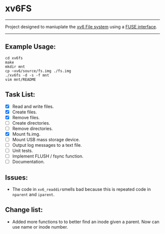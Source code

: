 # xv6FS
***
Project designed to maniuplate the [xv6 File system](http://pekopeko11.sakura.ne.jp/unix_v6/xv6-book/en/File_system.html) using a [FUSE interface](https://en.wikipedia.org/wiki/Filesystem_in_Userspace).
***
## Example Usage:
```
cd xv6fs
make
mkdir mnt
cp ~xv6/source/fs.img ./fs.img
./xv6fs -d -s -f mnt
vim mnt/README
```

## Task List:
- [x] Read and write files.
- [x] Create files.
- [x] Remove files.
- [ ] Create directories.
- [ ] Remove directories.
- [x] Mount fs.img.
- [ ] Mount USB mass storage device.
- [ ] Output log messages to a text file.
- [ ] Unit tests.
- [ ] Implement FLUSH / fsync function. 
- [ ] Documentation.
 
## Issues:
* The code in `xv6_readdir`smells bad because this is repeated code in `nparent` and `iparent`.

## Change list:
* Added more functions to to better find an inode given a parent. Now can use name or inode number.